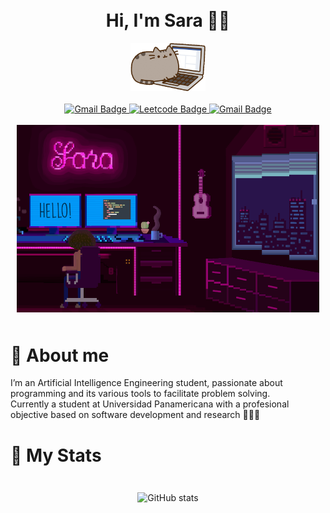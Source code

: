 <!-- <table>
<tr>
</tr>
<tr>
<td>
    <img src="background.png"  width="150%"/>
</td>
<td>
    I’m an Artificial Intelligence Engineering
    student, passionate about
    programming and its various tools to
    facilitate problem solving. </br>
    Currently a
    student at Universidad Panamericana
    with a profesional objective based on
    software development and
    research 👩🏽‍💻
</td>
</tr>
</table> -->

<div style="margin: auto;
  padding: 10px;" id="header" align="center">
  <h1> Hi, I'm Sara 👋🏽 </h1>
  <div>
    <img src="https://github.com/saracarolina12/saracarolina12/blob/master/computer.gif" width="120"/>
  </div>
  <br>
  <div id="badges">
    <a href="https://www.linkedin.com/in/sara-carolina/">
      <img src="https://img.shields.io/badge/LinkedIn-blue?style=for-the-badge&logo=linkedin&logoColor=white" alt="Gmail Badge"/>
    </a>
    <a href="https://leetcode.com/0226594/">
      <img src="https://img.shields.io/badge/LeetCode-000000?style=for-the-badge&logo=LeetCode&logoColor=#d16c06" alt="Leetcode Badge"/>
    </a>
    <a href="mailto:saracarogode@gmail.com">
      <img src="https://img.shields.io/badge/Gmail-D14836?style=for-the-badge&logo=gmail&logoColor=white" alt="Gmail Badge"/>
    </a>
  </div>

  <br>

  <div align="center">
    <img src="background.png" width="600" height="300"/>
  </div>

</div>


# 🔹 About me
I’m an Artificial Intelligence Engineering student, passionate about programming and its various tools to
    facilitate problem solving. </br>
    Currently a student at Universidad Panamericana with a profesional objective based on software development and research 👩🏽‍💻


# 🔹 My Stats

<div style="margin: auto;
  padding: 10px;" id="header" align="center">

![GitHub stats](https://github-readme-stats.vercel.app/api?username=saracarolina12&show_icons=true&theme=radical)


</div>